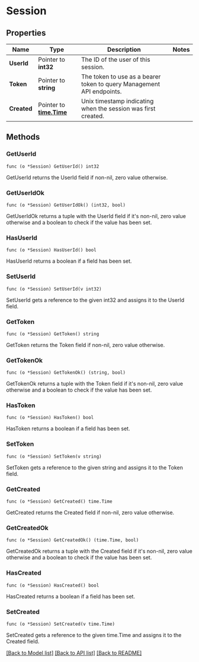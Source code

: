 # Session

## Properties

Name | Type | Description | Notes
------------ | ------------- | ------------- | -------------
**UserId** | Pointer to **int32** | The ID of the user of this session. | 
**Token** | Pointer to **string** | The token to use as a bearer token to query Management API endpoints. | 
**Created** | Pointer to [**time.Time**](time.Time.md) | Unix timestamp indicating when the session was first created. | 

## Methods

### GetUserId

`func (o *Session) GetUserId() int32`

GetUserId returns the UserId field if non-nil, zero value otherwise.

### GetUserIdOk

`func (o *Session) GetUserIdOk() (int32, bool)`

GetUserIdOk returns a tuple with the UserId field if it's non-nil, zero value otherwise
and a boolean to check if the value has been set.

### HasUserId

`func (o *Session) HasUserId() bool`

HasUserId returns a boolean if a field has been set.

### SetUserId

`func (o *Session) SetUserId(v int32)`

SetUserId gets a reference to the given int32 and assigns it to the UserId field.

### GetToken

`func (o *Session) GetToken() string`

GetToken returns the Token field if non-nil, zero value otherwise.

### GetTokenOk

`func (o *Session) GetTokenOk() (string, bool)`

GetTokenOk returns a tuple with the Token field if it's non-nil, zero value otherwise
and a boolean to check if the value has been set.

### HasToken

`func (o *Session) HasToken() bool`

HasToken returns a boolean if a field has been set.

### SetToken

`func (o *Session) SetToken(v string)`

SetToken gets a reference to the given string and assigns it to the Token field.

### GetCreated

`func (o *Session) GetCreated() time.Time`

GetCreated returns the Created field if non-nil, zero value otherwise.

### GetCreatedOk

`func (o *Session) GetCreatedOk() (time.Time, bool)`

GetCreatedOk returns a tuple with the Created field if it's non-nil, zero value otherwise
and a boolean to check if the value has been set.

### HasCreated

`func (o *Session) HasCreated() bool`

HasCreated returns a boolean if a field has been set.

### SetCreated

`func (o *Session) SetCreated(v time.Time)`

SetCreated gets a reference to the given time.Time and assigns it to the Created field.


[[Back to Model list]](../README.md#documentation-for-models) [[Back to API list]](../README.md#documentation-for-api-endpoints) [[Back to README]](../README.md)


